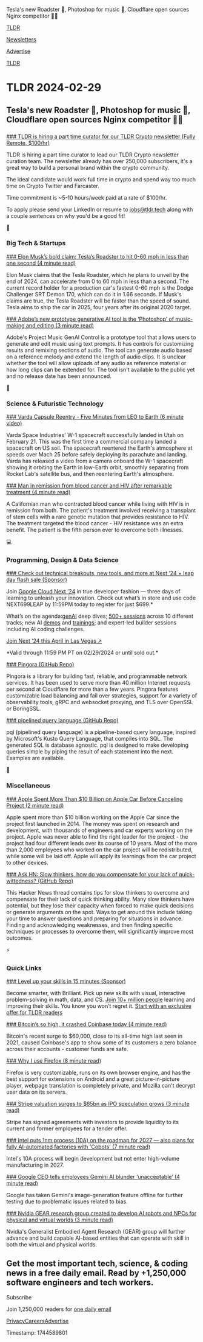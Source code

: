 Tesla's new Roadster 🚗, Photoshop for music 🎵, Cloudflare open sources Nginx competitor 👨‍💻

[TLDR](/)

[Newsletters](/newsletters)

[Advertise](https://advertise.tldr.tech/)

[TLDR](/)

# TLDR 2024-02-29

## Tesla's new Roadster 🚗, Photoshop for music 🎵, Cloudflare open sources Nginx competitor 👨‍💻

### 

[### TLDR is hiring a part time curator for our TLDR Crypto newsletter (Fully Remote, $100/hr)](mailto:jobs@tldr.tech)

TLDR is hiring a part time curator to lead our TLDR Crypto newsletter curation team. The newsletter already has over 250,000 subscribers, it's a great way to build a personal brand within the crypto community.

The ideal candidate would work full time in crypto and spend way too much time on Crypto Twitter and Farcaster.

Time commitment is ~5-10 hours/week paid at a rate of $100/hr.

To apply please send your LinkedIn or resume to [jobs@tldr.tech](mailto:jobs@tldr.tech) along with a couple sentences on why you'd be a good fit!

📱

### Big Tech & Startups

[### Elon Musk’s bold claim: Tesla’s Roadster to hit 0-60 mph in less than one second (4 minute read)](https://interestingengineering.com/transportation/elon-musks-bold-claim-teslas-roadster-to-hit-0-60-mph-in-less-than-one-second?utm_source=tldrnewsletter)

Elon Musk claims that the Tesla Roadster, which he plans to unveil by the end of 2024, can accelerate from 0 to 60 mph in less than a second. The current record holder for a production car's fastest 0-60 mph is the Dodge Challenger SRT Demon 170, which can do it in 1.66 seconds. If Musk's claims are true, the Tesla Roadster will be faster than the speed of sound. Tesla aims to ship the car in 2025, four years after its original 2020 target.

[### Adobe’s new prototype generative AI tool is the ‘Photoshop’ of music-making and editing (3 minute read)](https://www.theverge.com/2024/2/28/24085551/adobe-project-music-genai-control-prototype-tool-hot-pod?utm_source=tldrnewsletter)

Adobe's Project Music GenAI Control is a prototype tool that allows users to generate and edit music using text prompts. It has controls for customizing results and remixing sections of audio. The tool can generate audio based on a reference melody and extend the length of audio clips. It is unclear whether the tool will allow uploads of any audio as reference material or how long clips can be extended for. The tool isn't available to the public yet and no release date has been announced.

🚀

### Science & Futuristic Technology

[### Varda Capsule Reentry - Five Minutes from LEO to Earth (6 minute video)](https://www.youtube.com/watch?v=qw4DseiPu7E&amp;utm_source=tldrnewsletter)

Varda Space Industries' W-1 spacecraft successfully landed in Utah on February 21. This was the first time a commercial company landed a spacecraft on US soil. The spacecraft reentered the Earth's atmosphere at speeds over Mach 25 before safely deploying its parachute and landing. Varda has released a video from a camera onboard the W-1 spacecraft showing it orbiting the Earth in low-Earth orbit, smoothly separating from Rocket Lab's satellite bus, and then reentering Earth's atmosphere.

[### Man in remission from blood cancer and HIV after remarkable treatment (4 minute read)](https://www.theguardian.com/us-news/2024/feb/28/blood-cancer-hiv-treatment?utm_source=tldrnewsletter)

A Californian man who contracted blood cancer while living with HIV is in remission from both. The patient's treatment involved receiving a transplant of stem cells with a rare genetic mutation that provides resistance to HIV. The treatment targeted the blood cancer - HIV resistance was an extra benefit. The patient is the fifth person ever to overcome both illnesses.

💻

### Programming, Design & Data Science

[### Check out technical breakouts, new tools, and more at Next ’24 + leap day flash sale (Sponsor)](https://cloud.withgoogle.com/next?utm_source=tldr-tech&amp;utm_campaign=20240221)

Join [Google Cloud Next ’24](https://cloud.withgoogle.com/next?utm_source=tldr&utm_medium=eblast&utm_campaign=FY24-Q2-global-ENDM33-physicalevent-er-next-2024-mc&utm_content=tldr-newsletter-ext-feb-22-webdev&utm_term=-) in true developer fashion — three days of learning to unleash your innovation. Check out what’s in store and use code NEXT699LEAP by 11:59PM today to register for just $699.\*

What’s on the agenda:[genAI](https://cloud.withgoogle.com/next/session-library?filters=track-ai-and-ml&utm_source=tldr&utm_medium=eblast&utm_campaign=FY24-Q2-global-ENDM33-physicalevent-er-next-2024-mc&utm_content=tldr-newsletter-ext-feb-22-webdev&utm_term=-) deep dives; [500+ sessions](https://cloud.withgoogle.com/next/session-library?filters=track-ai-and-ml&utm_source=tldr&utm_medium=eblast&utm_campaign=FY24-Q2-global-ENDM33-physicalevent-er-next-2024-mc&utm_content=tldr-newsletter-ext-feb-22-webdev&utm_term=-) across 10 different tracks; new AI [demos](https://cloud.withgoogle.com/next/session-library?filters=session-type-showcase-demo&utm_source=tldr&utm_medium=eblast&utm_campaign=FY24-Q2-global-ENDM33-physicalevent-er-next-2024-mc&utm_content=tldr-newsletter-ext-feb-22-webdev&utm_term=-) and [trainings;](https://cloud.withgoogle.com/next/session-library?filters=session-type-innovators-hive-tech-training&utm_source=tldr&utm_medium=eblast&utm_campaign=FY24-Q2-global-ENDM33-physicalevent-er-next-2024-mc&utm_content=tldr-newsletter-ext-feb-29-flagship&utm_term=-) and expert-led builder sessions including AI coding challenges.

[Join Next ‘24 this April in Las Vegas ↗️](https://cloud.withgoogle.com/next?utm_source=tldr&utm_medium=eblast&utm_campaign=FY24-Q2-global-ENDM33-physicalevent-er-next-2024-mc&utm_content=tldr-newsletter-ext-feb-22-webdev&utm_term=-)

\*Valid through 11:59 PM PT on 02/29/2024 or until sold out.\*

[### Pingora (GitHub Repo)](https://github.com/cloudflare/pingora/tree/main?utm_source=tldrnewsletter)

Pingora is a library for building fast, reliable, and programmable network services. It has been used to serve more than 40 million Internet requests per second at Cloudflare for more than a few years. Pingora features customizable load balancing and fail over strategies, support for a variety of observability tools, gRPC and websocket proxying, and TLS over OpenSSL or BoringSSL.

[### pipelined query language (GitHub Repo)](https://github.com/runreveal/pql?utm_source=tldrnewsletter)

pql (pipelined query language) is a pipeline-based query language, inspired by Microsoft's Kusto Query Language, that compiles into SQL. The generated SQL is database agnostic. pql is designed to make developing queries simple by piping the result of each statement into the next. Examples are available.

🎁

### Miscellaneous

[### Apple Spent More Than $10 Billion on Apple Car Before Canceling Project (2 minute read)](https://www.macrumors.com/2024/02/28/apple-car-10-billion-spent/?utm_source=tldrnewsletter)

Apple spent more than $10 billion working on the Apple Car since the project first launched in 2014. The money was spent on research and development, with thousands of engineers and car experts working on the project. Apple was never able to find the right leader for the project - the project had four different leads over its course of 10 years. Most of the more than 2,000 employees who worked on the car project will be redistributed, while some will be laid off. Apple will apply its learnings from the car project to other devices.

[### Ask HN: Slow thinkers, how do you compensate for your lack of quick-wittedness? (GitHub Repo)](https://news.ycombinator.com/item?id=39522734&amp;utm_source=tldrnewsletter)

This Hacker News thread contains tips for slow thinkers to overcome and compensate for their lack of quick thinking ability. Many slow thinkers have potential, but they lose their capacity when forced to make quick decisions or generate arguments on the spot. Ways to get around this include taking your time to answer questions and preparing for situations in advance. Finding and acknowledging weaknesses, and then finding specific techniques or processes to overcome them, will significantly improve most outcomes.

⚡

### Quick Links

[### Level up your skills in 15 minutes (Sponsor)](https://brilliant.org/?utm_medium=sponsor&amp;utm_source=newsletter&amp;utm_campaign=tldrtech_141223)

Become smarter, with Brilliant. Pick up new skills with visual, interactive problem-solving in math, data, and CS. [Join 10+ million people](https://brilliant.org/?utm_medium=sponsor&utm_source=newsletter&utm_campaign=tldrtech_141223) learning and improving their skills. You know you won’t regret it. [Start with an exclusive offer for TLDR readers](https://brilliant.org/?utm_medium=sponsor&utm_source=newsletter&utm_campaign=tldrtech_141223)

[### Bitcoin’s so high, it crashed Coinbase today (4 minute read)](https://techcrunch.com/2024/02/28/following-the-bitcoin-surge-coinbases-app-is-showing-users-a-zero-balance/?utm_source=tldrnewsletter)

Bitcoin's recent surge to $60,000, close to its all-time high last seen in 2021, caused Coinbase's app to show some of its customers a zero balance across their accounts - customer funds are safe.

[### Why I use Firefox (8 minute read)](https://xn--ime-zza.eu/3?utm_source=tldrnewsletter)

Firefox is very customizable, runs on its own browser engine, and has the best support for extensions on Android and a great picture-in-picture player, webpage translation is completely private, and Mozilla can't decrypt user data on its servers.

[### Stripe valuation surges to $65bn as IPO speculation grows (3 minute read)](https://www.siliconrepublic.com/start-ups/stripe-valuation-tender-offer-employees-stock-market-ipo?utm_source=tldrnewsletter)

Stripe has signed agreements with investors to provide liquidity to its current and former employees for a tender offer.

[### Intel puts 1nm process (10A) on the roadmap for 2027 — also plans for fully AI-automated factories with 'Cobots' (7 minute read)](https://www.tomshardware.com/pc-components/cpus/intel-puts-1nm-process-10a-on-the-roadmap-for-2027-aiming-for-fully-ai-automated-factories-with-cobots?utm_source=tldrnewsletter)

Intel's 10A process will begin development but not enter high-volume manufacturing in 2027.

[### Google CEO tells employees Gemini AI blunder ‘unacceptable’ (4 minute read)](https://www.cnbc.com/2024/02/28/google-ceo-tells-employees-gemini-ai-blunder-unacceptable.html?utm_source=tldrnewsletter)

Google has taken Gemini's image-generation feature offline for further testing due to problematic issues related to bias.

[### Nvidia GEAR research group created to develop AI robots and NPCs for physical and virtual worlds (3 minute read)](https://www.tomshardware.com/tech-industry/artificial-intelligence/nvidia-gear-research-group-created-to-develop-ai-robots-and-npcs-for-for-physical-and-virtual-worlds?utm_source=tldrnewsletter)

Nvidia's Generalist Embodied Agent Research (GEAR) group will further advance and build capable AI-based entities that can operate with skill in both the virtual and physical worlds.

## Get the most important tech, science, & coding news in a free daily email. Read by +1,250,000 software engineers and tech workers.

Subscribe

Join 1,250,000 readers for [one daily email](/api/latest/tech)

[Privacy](/privacy)[Careers](https://jobs.ashbyhq.com/tldr.tech)[Advertise](/tech/advertise)

Timestamp: 1744589801